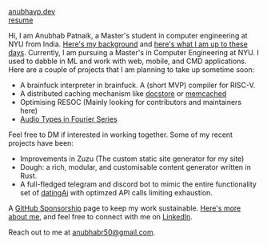 [anubhavp.dev](https://anubhavp.dev/)  
[resume](https://anubhavp.dev/resume.pdf)

Hi, I am Anubhab Patnaik, a Master's student in computer engineering at NYU from India. [Here's my background](https://anubhavp.dev/journey.html) and [here's what I am up to these days](https://anubhavp.dev/current.html). Currently, I am pursuing a Master's in Computer Engineering at NYU. I used to dabble in ML and work with web, mobile, and CMD applications. Here are a couple of projects that I am planning to take up sometime soon:

- A brainfuck interpreter in brainfuck. A (short MVP) compiler for RISC-V.
- A distributed caching mechanism like [docstore](https://www.uber.com/en-IN/blog/how-uber-serves-over-40-million-reads-per-second-using-an-integrated-cache/) or [memcached](https://memcached.org/)
- Optimising RESOC (Mainly looking for contributors and maintainers here)
- [Audio Types in Fourier Series](https://www.reddit.com/r/math/comments/bn6v5/an_intuitive_explanation_of_fourier_transforms_in/)

Feel free to DM if interested in working together. Some of my recent projects have been:

- Improvements in Zuzu (The custom static site generator for my site)
- Dough: a rich, modular, and customisable content generator written in Rust.
- A full-fledged telegram and discord bot to mimic the entire functionality set of [datingAi](datingai.pro) with optimzed API calls limiting exhaustion.


A [GitHub Sponsorship](https://github.com/sponsors/fuzzymfx/) page to keep my work sustainable. [Here's more about me](https://anubhavp.dev/about.html), and feel free to connect with me on [LinkedIn](https://www.linkedin.com/in/anubhabpatnaik/).

Reach out to me at <anubhabr50@gmail.com>.
